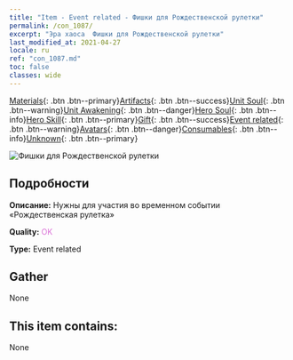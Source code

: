 ```yaml
---
title: "Item - Event related - Фишки для Рождественской рулетки"
permalink: /con_1087/
excerpt: "Эра хаоса  Фишки для Рождественской рулетки"
last_modified_at: 2021-04-27
locale: ru
ref: "con_1087.md"
toc: false
classes: wide
---
```

 [Materials](/ItemsRU/){: .btn .btn--primary}[Artifacts](/ItemsRU/Artifacts/){: .btn .btn--success}[Unit Soul](/ItemsRU/UnitSoul/){: .btn .btn--warning}[Unit Awakening](/ItemsRU/UnitAwakening/){: .btn .btn--danger}[Hero Soul](/ItemsRU/HeroSoul/){: .btn .btn--info}[Hero Skill](/ItemsRU/HeroSkill/){: .btn .btn--primary}[Gift](/ItemsRU/Gift/){: .btn .btn--success}[Event related](/ItemsRU/Events/){: .btn .btn--warning}[Avatars](/ItemsRU/Avatars/){: .btn .btn--danger}[Consumables](/ItemsRU/Consumables/){: .btn .btn--info}[Unknown](/ItemsRU/Unknown/){: .btn .btn--primary}

 ![Фишки для Рождественской рулетки](/images/t/i_690013.png)

## Подробности
 **Описание:** Нужны для участия во временном событии «Рождественская рулетка»

 **Quality:** <span style="color: #DA70D6">OK</span>

 **Type:** Event related

## Gather

  None

## This item contains:

  None

